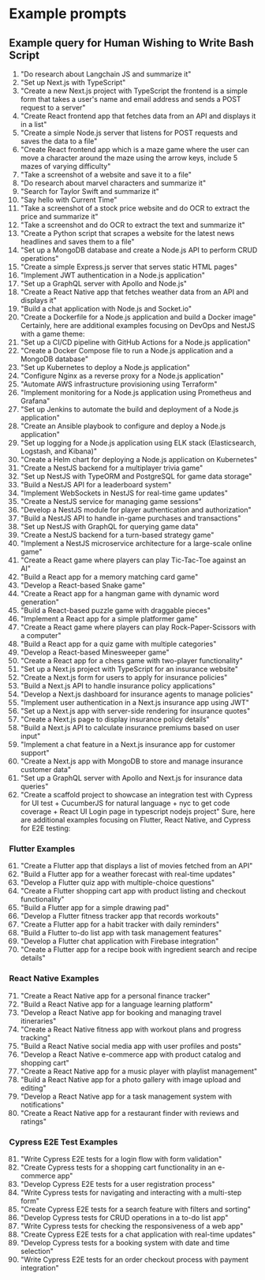 # Example prompts

## Example query for Human Wishing to Write Bash Script

1. "Do research about Langchain JS and summarize it"
2. "Set up Next.js with TypeScript"
3. "Create a new Next.js project with TypeScript the frontend is a simple form that takes a user's name and email address and sends a POST request to a server"
4. "Create React frontend app that fetches data from an API and displays it in a list"
5. "Create a simple Node.js server that listens for POST requests and saves the data to a file"
6. "Create React frontend app which is a maze game where the user can move a character around the maze using the arrow keys, include 5 mazes of varying difficulty"
7. "Take a screenshot of a website and save it to a file"
8. "Do research about marvel characters and summarize it"
9. "Search for Taylor Swift and summarize it"
10. "Say hello with Current Time"
11. "Take a screenshot of a stock price website and do OCR to extract the price and summarize it"
12. "Take a screenshot and do OCR to extract the text and summarize it"
13. "Create a Python script that scrapes a website for the latest news headlines and saves them to a file"
14. "Set up a MongoDB database and create a Node.js API to perform CRUD operations"
15. "Create a simple Express.js server that serves static HTML pages"
16. "Implement JWT authentication in a Node.js application"
17. "Set up a GraphQL server with Apollo and Node.js"
18. "Create a React Native app that fetches weather data from an API and displays it"
19. "Build a chat application with Node.js and Socket.io"
20. "Create a Dockerfile for a Node.js application and build a Docker image"
    Certainly, here are additional examples focusing on DevOps and NestJS with a game theme:
21. "Set up a CI/CD pipeline with GitHub Actions for a Node.js application"
22. "Create a Docker Compose file to run a Node.js application and a MongoDB database"
23. "Set up Kubernetes to deploy a Node.js application"
24. "Configure Nginx as a reverse proxy for a Node.js application"
25. "Automate AWS infrastructure provisioning using Terraform"
26. "Implement monitoring for a Node.js application using Prometheus and Grafana"
27. "Set up Jenkins to automate the build and deployment of a Node.js application"
28. "Create an Ansible playbook to configure and deploy a Node.js application"
29. "Set up logging for a Node.js application using ELK stack (Elasticsearch, Logstash, and Kibana)"
30. "Create a Helm chart for deploying a Node.js application on Kubernetes"
31. "Create a NestJS backend for a multiplayer trivia game"
32. "Set up NestJS with TypeORM and PostgreSQL for game data storage"
33. "Build a NestJS API for a leaderboard system"
34. "Implement WebSockets in NestJS for real-time game updates"
35. "Create a NestJS service for managing game sessions"
36. "Develop a NestJS module for player authentication and authorization"
37. "Build a NestJS API to handle in-game purchases and transactions"
38. "Set up NestJS with GraphQL for querying game data"
39. "Create a NestJS backend for a turn-based strategy game"
40. "Implement a NestJS microservice architecture for a large-scale online game"
41. "Create a React game where players can play Tic-Tac-Toe against an AI"
42. "Build a React app for a memory matching card game"
43. "Develop a React-based Snake game"
44. "Create a React app for a hangman game with dynamic word generation"
45. "Build a React-based puzzle game with draggable pieces"
46. "Implement a React app for a simple platformer game"
47. "Create a React game where players can play Rock-Paper-Scissors with a computer"
48. "Build a React app for a quiz game with multiple categories"
49. "Develop a React-based Minesweeper game"
50. "Create a React app for a chess game with two-player functionality"
51. "Set up a Next.js project with TypeScript for an insurance website"
52. "Create a Next.js form for users to apply for insurance policies"
53. "Build a Next.js API to handle insurance policy applications"
54. "Develop a Next.js dashboard for insurance agents to manage policies"
55. "Implement user authentication in a Next.js insurance app using JWT"
56. "Set up a Next.js app with server-side rendering for insurance quotes"
57. "Create a Next.js page to display insurance policy details"
58. "Build a Next.js API to calculate insurance premiums based on user input"
59. "Implement a chat feature in a Next.js insurance app for customer support"
60. "Create a Next.js app with MongoDB to store and manage insurance customer data"
61. "Set up a GraphQL server with Apollo and Next.js for insurance data queries"
62. "Create a scaffold project to showcase an integration test with Cypress for UI test + CucumberJS for natural language + nyc to get code coverage + React UI Login page in typescript nodejs project"
    Sure, here are additional examples focusing on Flutter, React Native, and Cypress for E2E testing:

### Flutter Examples

61. "Create a Flutter app that displays a list of movies fetched from an API"
62. "Build a Flutter app for a weather forecast with real-time updates"
63. "Develop a Flutter quiz app with multiple-choice questions"
64. "Create a Flutter shopping cart app with product listing and checkout functionality"
65. "Build a Flutter app for a simple drawing pad"
66. "Develop a Flutter fitness tracker app that records workouts"
67. "Create a Flutter app for a habit tracker with daily reminders"
68. "Build a Flutter to-do list app with task management features"
69. "Develop a Flutter chat application with Firebase integration"
70. "Create a Flutter app for a recipe book with ingredient search and recipe details"

### React Native Examples

71. "Create a React Native app for a personal finance tracker"
72. "Build a React Native app for a language learning platform"
73. "Develop a React Native app for booking and managing travel itineraries"
74. "Create a React Native fitness app with workout plans and progress tracking"
75. "Build a React Native social media app with user profiles and posts"
76. "Develop a React Native e-commerce app with product catalog and shopping cart"
77. "Create a React Native app for a music player with playlist management"
78. "Build a React Native app for a photo gallery with image upload and editing"
79. "Develop a React Native app for a task management system with notifications"
80. "Create a React Native app for a restaurant finder with reviews and ratings"

### Cypress E2E Test Examples

81. "Write Cypress E2E tests for a login flow with form validation"
82. "Create Cypress tests for a shopping cart functionality in an e-commerce app"
83. "Develop Cypress E2E tests for a user registration process"
84. "Write Cypress tests for navigating and interacting with a multi-step form"
85. "Create Cypress E2E tests for a search feature with filters and sorting"
86. "Develop Cypress tests for CRUD operations in a to-do list app"
87. "Write Cypress tests for checking the responsiveness of a web app"
88. "Create Cypress E2E tests for a chat application with real-time updates"
89. "Develop Cypress tests for a booking system with date and time selection"
90. "Write Cypress E2E tests for an order checkout process with payment integration"
